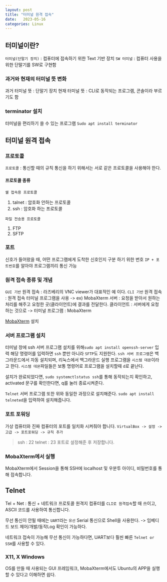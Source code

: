 ```yaml
---
layout: post
title: "터미널 원격 접속"
date:   2023-05-16
categories: Linux
---
```


## 터미널이란?
`터미널(단말기 장치)` : 컴퓨터에 접속하기 위한 Text 기반 장치
`SW 터미널` : 컴퓨터 사용을 위한 단말기를 SW로 구현함

### 과거와 현재의 터미널 뜻 변화
과거 터미널 뜻 : 단말기 장치
현재 터미널 뜻 : CLI로 동작되는 프로그램, 콘솔이라 부르기도 함

### terminator 설치
터미널을 편리하기 쓸 수 있는 프로그램
`Sudo apt install terminator`

## 터미널 원격 접속

### 프로토콜
`프로토콜` : 통신할 때의 규칙
통신을 하기 위해서는 서로 같은 프로토콜을 사용해야 한다.

#### 프로토콜 종류
`쉘 접속용 프로토콜`
1. talnet : 암호화 안하는 프로토콜
2. ssh : 암호화 하는 프로토콜

`파일 전송용 프로토콜`
1. FTP
2. SFTP

### 포트
신호가 들어왔을 때, 어떤 프로그램에게 도착한 신호인지 구분 하기 위한 번호
`IP + 포트번호`를 알아야 프로그램끼리 통신 가능

### 원격 접속 종류 및 개념
`GUI 기반` 원격 접속 : 라즈베리의 VNC viewer가 대표적인 예 이다.
`CLI 기반` 원격 접속 : 원격 접속 터미널 프로그램을 사용 -> ex) MobaXterm
서버 : 요청을 받아서 원하는 처리를 해주고 요청한 곳(클라이언트)에 결과를 전달한다. 
클라이언트 : 서버에게 요청하는 것으로 -> 터미널 프로그램 : MobaXterm

[MobaXterm](https://mobaxterm.mobatek.net/) 설치

### 서버 프로그램 설치
터미널 창에 ssh 서버 프로그램 설치를 위해`sudo apt install openssh-server` 입력
해당 명령어를 입력하면 `ssh` 뿐만 아니라 `SFTP`도 지원한다. `ssh 서버 프로그램`은 백그라운드에서 자동 설치되며, 리눅스에서 백그라운드 실행 프로그램을 `시스템 데몬`이라고 한다.
`시스템 데몬`파일들은 보통 명령어로 프로그램을 설치할때 `d`로 끝난다.

설치가 완료되었다면, `sudo systemctlstatus ssh`를 통해 동작되는지 확인하고, activated 문구를 확인한다면, q를 눌러 종료시켜준다.

`Telnet` 서버 프로그램 또한 위와 동일한 과정으로 설치해준다. `sudo apt install telneted`을 입력하여 설치해줍니다.

### 포트 포워딩
가상 컴퓨터와 진짜 컴퓨터의 포트를 일치화 시켜줘야 합니다.
`VirtualBox -> 설정 -> 고급 -> 포트포워딩 -> 규칙 추가`
>ssh : 22
telnet : 23
포트로 설정해준 후 저장합니다.

### MobaXterm에서 실행
MobaXterm에서 Session을 통해 SSH에 localhost 및 우분투 아이디, 비밀번호를 통해 접속합니다.


## Telnet
Tel + Net : 통신 + 네트워크 프로토콜
원격지 컴퓨터를 `CLI로 원격접속`할 때 쓰이고, ASCII 코드를 사용하여 통신합니다.

무선 통신이 안될 때에는 `UART`라는 `유선` Serial 통신으로 Shell을 사용한다. -> 임베디드 보드 제어/개발/동작Log 확인이 가능하다.

네트워크 접속이 가능해 무선 통신이 가능하다면, UART보다 훨씬 빠른 `Telnet or SSH`를 사용할 수 있다.

### X11, X Windows
OS를 만들 때 사용되는 GUI 프레임워크, MobaXterm에서도 Ubuntu의 APP을 실행할 수 있다고 이해하면 쉽다.




